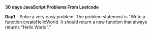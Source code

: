 **30 days JavaScript Problems From Leetcode**

**Day1** - Solve a very easy problem.
The problem statement is "Write a function createHelloWorld. It should return a new function that always returns "Hello World"."

